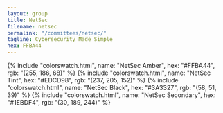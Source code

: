 ```yaml
---
layout: group
title: NetSec
filename: netsec
permalink: "/committees/netsec/"
tagline: Cybersecurity Made Simple
hex: FFBA44
---
```


{% include "colorswatch.html", name: "NetSec Amber", hex: "#FFBA44", rgb: "(255, 186, 68)" %}
{% include "colorswatch.html", name: "NetSec Tint", hex: "#EDCD98", rgb: "(237, 205, 152)" %}
{% include "colorswatch.html", name: "NetSec Black", hex: "#3A3327", rgb: "(58, 51, 39)" %}
{% include "colorswatch.html", name: "NetSec Secondary", hex: "#1EBDF4", rgb: "(30, 189, 244)" %}
